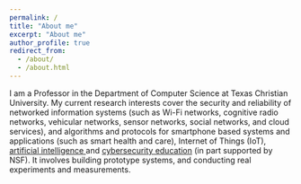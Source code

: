 ```yaml
---
permalink: /
title: "About me"
excerpt: "About me"
author_profile: true
redirect_from: 
  - /about/
  - /about.html
---
```


I am a Professor in the Department of Computer Science at Texas Christian University. My current research interests cover the security and reliability of networked information systems (such as Wi-Fi networks, cognitive radio networks, vehicular networks, sensor networks, social networks, and cloud services), and algorithms and protocols for smartphone based systems and applications (such as smart health and care), Internet of Things (IoT), <a href="https://ai.tcu.edu/" target="_blank"> artificial intelligence </a> and <a href="https://eurekalabs.net/" target="_blank">cybersecurity education</a> (in part supported by NSF). It involves building prototype systems, and conducting real experiments and measurements.


